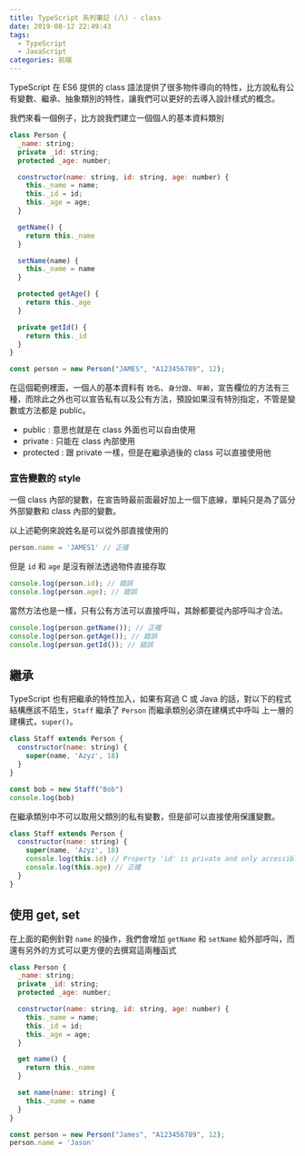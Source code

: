 ```yaml
---
title: TypeScript 系列筆記 (八) - class
date: 2019-08-12 22:49:43
tags: 
  - TypeScript
  - JavaScript
categories: 前端
---
```


TypeScript 在 ES6 提供的 class 語法提供了很多物件導向的特性，比方說私有公有變數、繼承、抽象類別的特性，讓我們可以更好的去導入設計樣式的概念。

我們來看一個例子，比方說我們建立一個個人的基本資料類別

``` JavaScript
class Person {
  _name: string;
  private _id: string;
  protected _age: number;

  constructor(name: string, id: string, age: number) {
    this._name = name;
    this._id = id;
    this._age = age;
  }

  getName() {
    return this._name
  }

  setName(name) {
    this._name = name
  }

  protected getAge() {
    return this._age
  }

  private getId() {
    return this._id
  }
}

const person = new Person("JAMES", "A123456789", 12);
```
在這個範例裡面，一個人的基本資料有 `姓名`、`身分證`、`年齡`，宣告欄位的方法有三種，而除此之外也可以宣告私有以及公有方法，預設如果沒有特別指定，不管是變數或方法都是 public。

* public : 意思也就是在 class 外面也可以自由使用
* private : 只能在 class 內部使用
* protected : 跟 private 一樣，但是在繼承過後的 class 可以直接使用他

### 宣告變數的 style
一個 class 內部的變數，在宣告時最前面最好加上一個下底線，單純只是為了區分外部變數和 class 內部的變數。

以上述範例來說姓名是可以從外部直接使用的
``` JavaScript
person.name = 'JAMES1' // 正確
```

但是 `id` 和 `age` 是沒有辦法透過物件直接存取
``` JavaScript
console.log(person.id); // 錯誤
console.log(person.age); // 錯誤
```

當然方法也是一樣，只有公有方法可以直接呼叫，其餘都要從內部呼叫才合法。

``` JavaScript
console.log(person.getName()); // 正確
console.log(person.getAge()); // 錯誤
console.log(person.getId()); // 錯誤
```

## 繼承
TypeScript 也有把繼承的特性加入，如果有寫過 C 或 Java 的話，對以下的程式結構應該不陌生，`Staff` 繼承了 `Person` 而繼承類別必須在建構式中呼叫 上一層的建構式，`super()`。

``` JavaScript
class Staff extends Person {
  constructor(name: string) {
    super(name, 'Azyz', 18)
  }
}

const bob = new Staff("Bob")
console.log(bob)
```

在繼承類別中不可以取用父類別的私有變數，但是卻可以直接使用保護變數。

``` JavaScript
class Staff extends Person {
  constructor(name: string) {
    super(name, 'Azyz', 18)
    console.log(this.id) // Property 'id' is private and only accessible within class 'Person'.
    console.log(this.age) // 正確
  }
}
```

## 使用 get, set
在上面的範例針對 `name` 的操作，我們會增加 `getName` 和 `setName` 給外部呼叫，而還有另外的方式可以更方便的去撰寫這兩種函式

``` JavaScript
class Person {
  _name: string;
  private _id: string;
  protected _age: number;

  constructor(name: string, id: string, age: number) {
    this._name = name;
    this._id = id;
    this._age = age;
  }

  get name() {
    return this._name
  }

  set name(name: string) {
    this._name = name
  }
}

const person = new Person("James", "A123456789", 12);
person.name = 'Jason'

```




